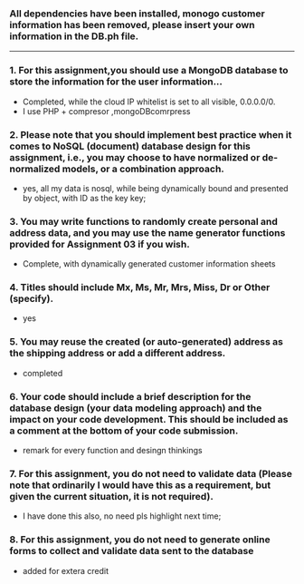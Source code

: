 ### All dependencies have been installed, monogo customer information has been removed, please insert your own information in the DB.ph file.

------

### 1. For this assignment,you should use a MongoDB database to store the information for the user information...

-  Completed, while the cloud IP whitelist is set to all visible, 0.0.0.0/0.
-  I use PHP + compresor ,mongoDBcomrpress

### 2. Please note that you should implement best practice when it comes to NoSQL (document) database design for this assignment, i.e., you may choose to have normalized or de-normalized models, or a combination approach.
-  yes, all my data is nosql, while being dynamically bound and presented by object, with ID as the key key;

### 3. You may write functions to randomly create personal and address data, and you may use the name generator functions provided for Assignment 03 if you wish.
- Complete, with dynamically generated customer information sheets

### 4. Titles	should	include	Mx,	Ms,	Mr,	Mrs,	Miss,	Dr	or	Other	(specify).
- yes

### 5. You may reuse the created (or auto-generated) address as the shipping address or add a different address.
- completed

### 6. Your code should include a brief description for the database design (your data modeling approach) and the impact on your code development. This should be included as a comment at the bottom of your code submission.
- remark for every function and desingn thinkings

### 7. For this assignment, you do not need to validate data (Please note that ordinarily I would have this as a requirement, but given the current situation, it is not required).
- I have done this also, no need pls highlight next time;

### 8. For this assignment, you do not need to generate online forms to collect and validate data sent to the database
- added for extera credit
